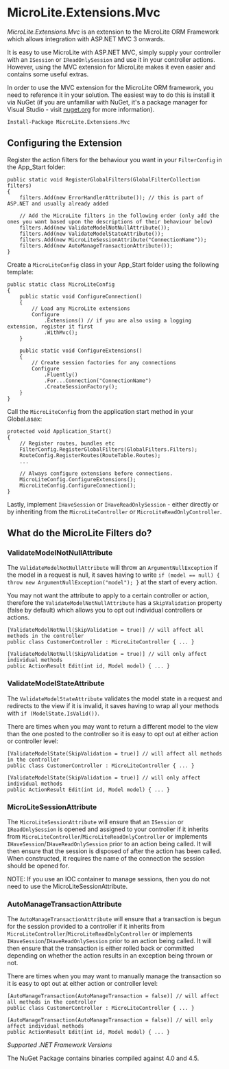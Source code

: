 MicroLite.Extensions.Mvc
========================

_MicroLite.Extensions.Mvc_ is an extension to the MicroLite ORM Framework which allows integration with ASP.NET MVC 3 onwards.

It is easy to use MicroLite with ASP.NET MVC, simply supply your controller with an `ISession` or `IReadOnlySession` and use it in your controller actions. However, using the MVC extension for MicroLite makes it even easier and contains some useful extras.

In order to use the MVC extension for the MicroLite ORM framework, you need to reference it in your solution. The easiest way to do this is install it via NuGet (if you are unfamiliar with NuGet, it's a package manager for Visual Studio - visit [nuget.org](http://www.nuget.org/) for more information).

    Install-Package MicroLite.Extensions.Mvc

## Configuring the Extension

Register the action filters for the behaviour you want in your `FilterConfig` in the App_Start folder:

    public static void RegisterGlobalFilters(GlobalFilterCollection filters)
    {
        filters.Add(new ErrorHandlerAttribute()); // this is part of ASP.NET and usually already added

        // Add the MicroLite filters in the following order (only add the ones you want based upon the descriptions of their behaviour below)
        filters.Add(new ValidateModelNotNullAttribute());
        filters.Add(new ValidateModelStateAttribute());
        filters.Add(new MicroLiteSessionAttribute("ConnectionName"));
        filters.Add(new AutoManageTransactionAttribute());
    }

Create a `MicroLiteConfig` class in your App_Start folder using the following template:

    public static class MicroLiteConfig
    {
        public static void ConfigureConnection()
        {
            // Load any MicroLite extensions
            Configure
                .Extensions() // if you are also using a logging extension, register it first
                .WithMvc();
        }

        public static void ConfigureExtensions()
        {
            // Create session factories for any connections
            Configure
                .Fluently()
                .For...Connection("ConnectionName")
                .CreateSessionFactory();
        }
    }

Call the `MicroLiteConfig` from the application start method in your Global.asax:

    protected void Application_Start()
    {
        // Register routes, bundles etc
        FilterConfig.RegisterGlobalFilters(GlobalFilters.Filters);
        RouteConfig.RegisterRoutes(RouteTable.Routes);
        ...

        // Always configure extensions before connections.
        MicroLiteConfig.ConfigureExtensions();
        MicroLiteConfig.ConfigureConnection();
    }

Lastly, implement `IHaveSession` or `IHaveReadOnlySession` - either directly or by inheriting from the `MicroLiteController` or `MicroLiteReadOnlyController`.

## What do the MicroLite Filters do?

### ValidateModelNotNullAttribute

The `ValidateModelNotNullAttribute` will throw an `ArgumentNullException` if the model in a request is null, it saves having to write `if (model == null) { throw new ArgumentNullException("model"); }` at the start of every action.

You may not want the attribute to apply to a certain controller or action, therefore the `ValidateModelNotNullAttribute` has a `SkipValidation` property (false by default) which allows you to opt out individual controllers or actions.

    [ValidateModelNotNull(SkipValidation = true)] // will affect all methods in the controller
    public class CustomerController : MicroLiteController { ... }

    [ValidateModelNotNull(SkipValidation = true)] // will only affect individual methods
    public ActionResult Edit(int id, Model model) { ... }

### ValidateModelStateAttribute

The `ValidateModelStateAttribute` validates the model state in a request and redirects to the view if it is invalid, it saves having to wrap all your methods with `if (ModelState.IsValid())`.

There are times when you may want to return a different model to the view than the one posted to the controller so it is easy to opt out at either action or controller level:

    [ValidateModelState(SkipValidation = true)] // will affect all methods in the controller
    public class CustomerController : MicroLiteController { ... }

    [ValidateModelState(SkipValidation = true)] // will only affect individual methods
    public ActionResult Edit(int id, Model model) { ... }

### MicroLiteSessionAttribute


The `MicroLiteSessionAttribute` will ensure that an `ISession` or `IReadOnlySession` is opened and assigned to your controller if it inherits from `MicroLiteController`/`MicroLiteReadOnlyController` or implements `IHaveSession`/`IHaveReadOnlySession` prior to an action being called. It will then ensure that the session is disposed of after the action has been called. When constructed, it requires the name of the connection the session should be opened for.

NOTE: If you use an IOC container to manage sessions, then you do not need to use the MicroLiteSessionAttribute.

### AutoManageTransactionAttribute

The `AutoManageTransactionAttribute` will ensure that a transaction is begun for the session provided to a controller if it inherits from `MicroLiteController`/`MicroLiteReadOnlyController` or implements `IHaveSession`/`IHaveReadOnlySession` prior to an action being called. It will then ensure that the transaction is either rolled back or committed depending on whether the action results in an exception being thrown or not.


There are times when you may want to manually manage the transaction so it is easy to opt out at either action or controller level:

    [AutoManageTransaction(AutoManageTransaction = false)] // will affect all methods in the controller
    public class CustomerController : MicroLiteController { ... }

    [AutoManageTransaction(AutoManageTransaction = false)] // will only affect individual methods
    public ActionResult Edit(int id, Model model) { ... }

_Supported .NET Framework Versions_

The NuGet Package contains binaries compiled against 4.0 and 4.5.